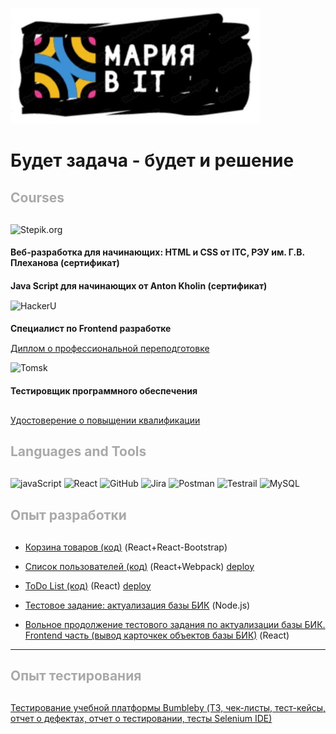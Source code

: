![Header](https://github.com/MariaSSch/MariaSSch/blob/62dc662a3e20d290e2e0616fc35fb68a1975c33b/assets/header.JPG)

<h1>Будет задача - будет и решение</h1>

<h2  style="margin-bottom: 30px; color: darkgrey">Courses</h2>


![Stepik.org](https://img.shields.io/badge/Stepik.org,&nbsp;2021-63666a?style=for-the-badge&logo)



<h4> Веб-разработка для начинающих: HTML и CSS от ITC, РЭУ им. Г.В. Плеханова (сертификат)</h4>
<h4 style="margin-bottom: 15px"> Java Script для начинающих от Anton Kholin (сертификат)</h4>

![HackerU](https://img.shields.io/badge/HackerU&nbsp;(ОАНО&nbsp;ДПО&nbsp;«Выштех»)&nbsp;2022-63666a?style=for-the-badge&logo)

<h4  style="margin-bottom: 15px"> Специалист по Frontend разработке </h4>

[Диплом о профессиональной переподготовке](https://drive.google.com/file/d/1KrFcLgntwQ2K4n2dE8sXlrSs7ClN3jSM/view?usp=share_link)

![Tomsk](https://img.shields.io/badge/Томский&nbsp;ГУ,&nbsp;2022-63666a?style=for-the-badge&logo)


<h4  style="margin-bottom: 30px"> Тестировщик программного обеспечения </h4>

[Удостоверение о повыщении квалификации](https://drive.google.com/file/d/1qm_tB15hn5XSTUDpWW-_R35WhsCgAuQN/view?usp=share_link)

<h2  style="margin-bottom: 30px; color: darkgrey"> Languages and Tools</h2>

![javaScript](https://img.shields.io/badge/JavaScript-090909?style=for-the-badge&logo=JavaScript&logoColor=yellow)
![React](https://img.shields.io/badge/React-090909?style=for-the-badge&logo=React&logoColor=blue)
![GitHub](https://img.shields.io/badge/GitHub-090909?style=for-the-badge&logo=GitHub&logoColor=white)
![Jira](https://img.shields.io/badge/Jira-090909?style=for-the-badge&logo=Jira&logoColor=blue)
![Postman](https://img.shields.io/badge/Postman-090909?style=for-the-badge&logo=Postman&logoColor=red)
![Testrail](https://img.shields.io/badge/Testrail-090909?style=for-the-badge&logo=TestRail&logoColor=red)
![MySQL](https://img.shields.io/badge/MySQL-090909?style=for-the-badge&logo=MySQL&logoColor=blue)


<h2  style="margin-bottom: 30px; color: darkgrey"> Опыт разработки</h2>

- [Корзина товаров (код)](https://github.com/MariaSSch/Frontend_Jr_Test_task_Cart_of_Goods_-model-.git) (React+React-Bootstrap)

- [Список пользователей (код)](https://github.com/MariaSSch/Frontend_Jr_Test_task_from_RooXSolutions) (React+Webpack)  [deploy](https://mariassch.github.io/Frontend_Jr_Test_task_from_RooXSolutions/)

- [ToDo List (код)](https://github.com/MariaSSch/ToDO-List.git) (React) [deploy](https://mariassch.github.io/ToDO-List//)

- [Тестовое задание: актуализация базы БИК](https://github.com/MariaSSch/BIC_DB) (Node.js) 
- [Вольное продолжение тестового задания по актуализации базы БИК. Frontend часть (вывод карточкек объектов базы БИК)](https://github.com/MariaSSch/BIC_DB_frontend) (React)


****




<h2  style="margin-bottom: 30px; color: darkgrey"> Опыт тестирования</h2>

[Тестирование учебной платформы Bumbleby (ТЗ, чек-листы, тест-кейсы, отчет о дефектах, отчет о тестировании, тесты Selenium IDE)](https://drive.google.com/drive/folders/1dNdoirRCx5sSkzOpePwOKU-tyhkTqOr_?usp=sharing)